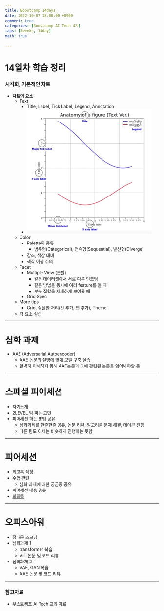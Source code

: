 ```yaml
---
title: Boostcamp 14days
date: 2022-10-07 18:00:00 +0900
comment: true
categories: [Boostcamp AI Tech 4기]
tags: [3weeks, 14day]
math: true

---
```

# 14일차 학습 정리

<h3 data-toc-skip> 시각화, 기본적인 차트 </h3>

- **차트의 요소**
  - Text
    - Title, Label, Tick Label, Legend, Annotation
    - ![Text example](../img/post/boostcamp_14days_img_1.png)
  - Color
    - Palette의 종류
      - 범주형(Categorical), 연속형(Sequential), 발산형(Diverge)
    - 강조, 색상 대비
    - 색각 이상 주의
  - Facet
    - Multiple View (분할)
      - 같은 데이터셋에서 서로 다른 인코딩
      - 같은 방법을 동시에 여러 feature롤 볼 때
      - 부분 집합을 세세하게 보여줄 때
    - Grid Spec
  - More tips
    - Grid, 심플한 처리(선 추가, 면 추가), Theme
  - 각 요소 실습

---

# 심화 과제
- AAE (Adversarial Autoencoder)
  - AAE 논문의 설명에 맞게 모델 구축 실습
  - 완벽히 이해하지 못해 AAE논문과 그에 관련된 논문을 읽어봐야할 듯
  
---
# 스페셜 피어세션

- 자기소개 
- 2LEVEL 팀 짜는 고민
- 피어세션 하는 방법 공유
  - 심화과제를 한줄한줄 공유, 논문 리뷰, 알고리즘 문제 해결, 데이콘 진행
  - 다른 팀도 이제는 비슷하게 진행하는 듯함

---

# 피어세션
- 회고록 작성
- 수업 관련
  - 심화 과제에 대한 궁금증 공유
- 피어세션 내용 공유
- [회의록](https://night-eustoma-5f3.notion.site/10-07-46d57cf2220246e8b6764ac881109bab)

---

# 오피스아워
- 정태문 조교님
- 심화과제 1
  - transformer 복습
  - VIT 논문 및 코드 리뷰
- 심화과제 2
  - VAE, GAN 복습
  - AAE 논문 및 코드 리뷰

---

### 참고자료
- 부스트캠프 AI Tech 교육 자료